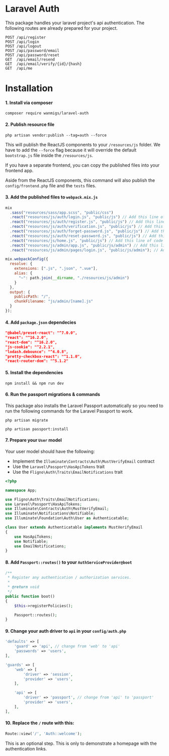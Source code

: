 # Laravel Auth

This package handles your laravel project's api authentication. The following routes are already prepared for your project.

```$xslt
POST /api/register
POST /api/login
POST /api/logout
POST /api/password/email
POST /api/password/reset
GET  /api/email/resend
GET  /api/email/verify/{id}/{hash}
GET  /api/me
```

# Installation

#### 1. Install via composer

```
composer require wanmigs/laravel-auth
```

#### 2. Publish resource file

```
php artisan vendor:publish --tag=auth --force
```

This will publish the ReactJS components to your `/resources/js` folder. We have to add the `--force` flag because it will override the default `bootstrap.js` file inside the `/resources/js`.

If you have a separate frontend, you can copy the published files into your frontend app.

Aside from the ReactJS components, this command will also publish the `config/frontend.php` file and the `tests` files.

#### 3. Add the published files to `webpack.mix.js`

```js
mix
  .sass("resources/sass/app.scss", "public/css")
  .react("resources/js/auth/login.js", "public/js") // Add this line of code
  .react("resources/js/auth/register.js", "public/js") // Add this line of code
  .react("resources/js/auth/verification.js", "public/js") // Add this line of code
  .react("resources/js/auth/forget-password.js", "public/js") // Add this line of code
  .react("resources/js/auth/reset-password.js", "public/js") // Add this line of code
  .react("resources/js/home.js", "public/js") // Add this line of code
  .react("resources/js/admin/app.js", "public/js/admin") // Add this line of code
  .react("resources/js/admin/pages/login.js", "public/js/admin"); // Add this line of code

mix.webpackConfig({
  resolve: {
    extensions: [".js", ".json", ".vue"],
    alias: {
      "~": path.join(__dirname, "./resources/js/admin")
    }
  },
  output: {
    publicPath: "/",
    chunkFilename: "js/admin/[name].js"
  }
});
```

#### 4. Add `package.json` dependecies

```json
"@babel/preset-react": "^7.0.0",
"react": "^16.2.0",
"react-dom": "^16.2.0",
"js-cookie": "^2.2.1",
"lodash.debounce": "^4.0.8",
"pretty-checkbox-react": "^1.1.0",
"react-router-dom": "^5.1.2"
```

#### 5. Install the dependencies

```
npm install && npm run dev
```

#### 6. Run the passport migrations & commands

This package also installs the Laravel Passport automatically so you need to run the following commands for the Laravel Passport to work.

```
php artisan migrate
```

```
php artisan passport:install
```

#### 7. Prepare your `User` model

Your user model should have the following:

- Implement the `Illuminate\Contracts\Auth\MustVerifyEmail` contract
- Use the `Laravel\Passport\HasApiTokens` trait
- Use the `Fligno\Auth\Traits\EmailNotifications` trait

```php
<?php

namespace App;

use Fligno\Auth\Traits\EmailNotifications;
use Laravel\Passport\HasApiTokens;
use Illuminate\Contracts\Auth\MustVerifyEmail;
use Illuminate\Notifications\Notifiable;
use Illuminate\Foundation\Auth\User as Authenticatable;

class User extends Authenticatable implements MustVerifyEmail
{
    use HasApiTokens;
    use Notifiable;
    use EmailNotifications;
}
```

#### 8. Add `Passport::routes()` to your `AuthServiceProvider@boot`

```php
/**
 * Register any authentication / authorization services.
 *
 * @return void
 */
public function boot()
{
    $this->registerPolicies();

    Passport::routes();
}
```

#### 9. Change your auth driver to `api` in your `config/auth.php`

```php
'defaults' => [
    'guard' => 'api', // change from 'web' to 'api'
    'passwords' => 'users',
],

'guards' => [
    'web' => [
        'driver' => 'session',
        'provider' => 'users',
    ],

    'api' => [
        'driver' => 'passport', // change from 'api' to 'passport'
        'provider' => 'users',
    ],
],
```

#### 10. Replace the `/` route with this:

```php
Route::view('/', 'Auth::welcome');
```

This is an optional step. This is only to demonstrate a homepage with the authentication links.
